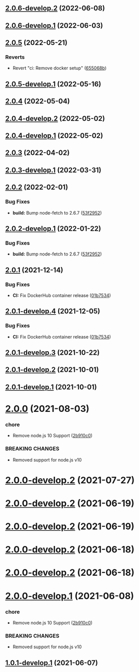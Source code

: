 ## [2.0.6-develop.2](https://github.com/sebbo2002/gitlab-badges/compare/v2.0.6-develop.1...v2.0.6-develop.2) (2022-06-08)

## [2.0.6-develop.1](https://github.com/sebbo2002/gitlab-badges/compare/v2.0.5...v2.0.6-develop.1) (2022-06-03)

## [2.0.5](https://github.com/sebbo2002/gitlab-badges/compare/v2.0.4...v2.0.5) (2022-05-21)


### Reverts

* Revert "ci: Remove docker setup" ([655068b](https://github.com/sebbo2002/gitlab-badges/commit/655068b3b9c6139181ae87421db5f8144fae3e18))

## [2.0.5-develop.1](https://github.com/sebbo2002/gitlab-badges/compare/v2.0.4...v2.0.5-develop.1) (2022-05-16)

## [2.0.4](https://github.com/sebbo2002/gitlab-badges/compare/v2.0.3...v2.0.4) (2022-05-04)

## [2.0.4-develop.2](https://github.com/sebbo2002/gitlab-badges/compare/v2.0.4-develop.1...v2.0.4-develop.2) (2022-05-02)

## [2.0.4-develop.1](https://github.com/sebbo2002/gitlab-badges/compare/v2.0.3...v2.0.4-develop.1) (2022-05-02)

## [2.0.3](https://github.com/sebbo2002/gitlab-badges/compare/v2.0.2...v2.0.3) (2022-04-02)

## [2.0.3-develop.1](https://github.com/sebbo2002/gitlab-badges/compare/v2.0.2...v2.0.3-develop.1) (2022-03-31)

## [2.0.2](https://github.com/sebbo2002/gitlab-badges/compare/v2.0.1...v2.0.2) (2022-02-01)


### Bug Fixes

* **build:** Bump node-fetch to 2.6.7 ([53f2952](https://github.com/sebbo2002/gitlab-badges/commit/53f2952e1b3db978a7c27abfb99dbd42583b4076))

## [2.0.2-develop.1](https://github.com/sebbo2002/gitlab-badges/compare/v2.0.1...v2.0.2-develop.1) (2022-01-22)


### Bug Fixes

* **build:** Bump node-fetch to 2.6.7 ([53f2952](https://github.com/sebbo2002/gitlab-badges/commit/53f2952e1b3db978a7c27abfb99dbd42583b4076))

## [2.0.1](https://github.com/sebbo2002/gitlab-badges/compare/v2.0.0...v2.0.1) (2021-12-14)


### Bug Fixes

* **CI:** Fix DockerHub container release ([01b7534](https://github.com/sebbo2002/gitlab-badges/commit/01b753406d1f1ef24a949c7d7b946d99b779d013))

## [2.0.1-develop.4](https://github.com/sebbo2002/gitlab-badges/compare/v2.0.1-develop.3...v2.0.1-develop.4) (2021-12-05)


### Bug Fixes

* **CI:** Fix DockerHub container release ([01b7534](https://github.com/sebbo2002/gitlab-badges/commit/01b753406d1f1ef24a949c7d7b946d99b779d013))

## [2.0.1-develop.3](https://github.com/sebbo2002/gitlab-badges/compare/v2.0.1-develop.2...v2.0.1-develop.3) (2021-10-22)

## [2.0.1-develop.2](https://github.com/sebbo2002/gitlab-badges/compare/v2.0.1-develop.1...v2.0.1-develop.2) (2021-10-01)

## [2.0.1-develop.1](https://github.com/sebbo2002/gitlab-badges/compare/v2.0.0...v2.0.1-develop.1) (2021-10-01)

# [2.0.0](https://github.com/sebbo2002/gitlab-badges/compare/v1.0.0...v2.0.0) (2021-08-03)


### chore

* Remove node.js 10 Support ([2b910c0](https://github.com/sebbo2002/gitlab-badges/commit/2b910c09bc8a41085fc4472159494d8738d5521e))


### BREAKING CHANGES

* Removed support for node.js v10

# [2.0.0-develop.2](https://github.com/sebbo2002/gitlab-badges/compare/v2.0.0-develop.1...v2.0.0-develop.2) (2021-07-27)

# [2.0.0-develop.2](https://github.com/sebbo2002/gitlab-badges/compare/v2.0.0-develop.1...v2.0.0-develop.2) (2021-06-19)

# [2.0.0-develop.2](https://github.com/sebbo2002/gitlab-badges/compare/v2.0.0-develop.1...v2.0.0-develop.2) (2021-06-19)

# [2.0.0-develop.2](https://github.com/sebbo2002/gitlab-badges/compare/v2.0.0-develop.1...v2.0.0-develop.2) (2021-06-18)

# [2.0.0-develop.2](https://github.com/sebbo2002/gitlab-badges/compare/v2.0.0-develop.1...v2.0.0-develop.2) (2021-06-18)

# [2.0.0-develop.1](https://github.com/sebbo2002/gitlab-badges/compare/v1.0.1-develop.1...v2.0.0-develop.1) (2021-06-08)


### chore

* Remove node.js 10 Support ([2b910c0](https://github.com/sebbo2002/gitlab-badges/commit/2b910c09bc8a41085fc4472159494d8738d5521e))


### BREAKING CHANGES

* Removed support for node.js v10

## [1.0.1-develop.1](https://github.com/sebbo2002/gitlab-badges/compare/v1.0.0...v1.0.1-develop.1) (2021-06-07)
